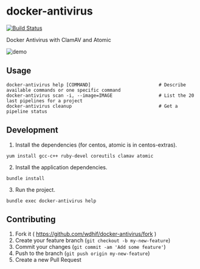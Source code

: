 # docker-antivirus
[![Build Status](https://travis-ci.org/wdhif/docker-antivirus.svg?branch=master)](https://travis-ci.org/wdhif/docker-antivirus)

Docker Antivirus with ClamAV and Atomic

![demo](https://cloud.githubusercontent.com/assets/5231539/26585609/e8079b36-454c-11e7-833d-621ef29d7bee.png)

## Usage

```
docker-antivirus help [COMMAND]                         # Describe available commands or one specific command
docker-antivirus scan -i, --image=IMAGE                 # List the 20 last pipelines for a project
docker-antivirus cleanup                                # Get a pipeline status
```

## Development

1. Install the dependencies (for centos, atomic is in centos-extras).
```
yum install gcc-c++ ruby-devel coreutils clamav atomic
```

2. Install the application dependencies.
```
bundle install
```

3. Run the project.
```
bundle exec docker-antivirus help
```

## Contributing

1. Fork it ( https://github.com/wdhif/docker-antivirus/fork )
2. Create your feature branch (`git checkout -b my-new-feature`)
3. Commit your changes (`git commit -am 'Add some feature'`)
4. Push to the branch (`git push origin my-new-feature`)
5. Create a new Pull Request
